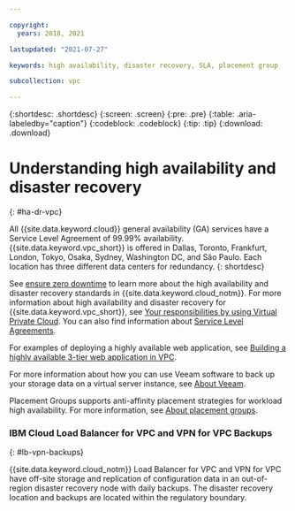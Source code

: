 ```yaml
---

copyright:
  years: 2018, 2021

lastupdated: "2021-07-27"

keywords: high availability, disaster recovery, SLA, placement group

subcollection: vpc

---
```


{:shortdesc: .shortdesc}
{:screen: .screen}
{:pre: .pre}
{:table: .aria-labeledby="caption"}
{:codeblock: .codeblock}
{:tip: .tip}
{:download: .download}


# Understanding high availability and disaster recovery
{: #ha-dr-vpc}

All {{site.data.keyword.cloud}} general availability (GA) services have a Service Level Agreement of 99.99% availability. 
{{site.data.keyword.vpc_short}} is offered in Dallas, Toronto, Frankfurt, London, Tokyo, Osaka, Sydney, Washington DC, and São Paulo. Each location has three different data centers for redundancy. 
{: shortdesc}

See [ensure zero downtime](/docs/overview?topic=overview-zero-downtime#zero-downtime) to learn more about the high 
availability and disaster recovery standards in {{site.data.keyword.cloud_notm}}. For more information about high 
availability and disaster recovery for {{site.data.keyword.vpc_short}}, see 
[Your responsibilities by using Virtual Private Cloud](/docs/vpc?topic=vpc-responsibilities-vpc). You can 
also find information about [Service Level Agreements](/docs/overview?topic=overview-slas). 

For examples of deploying a highly available web application, see [Building a highly available 3-tier web application in VPC](/docs/cloud-infrastructure?topic=cloud-infrastructure-ha-3-tier). 

For more information about how you can use Veeam software to back up your storage data on a virtual server instance, see 
[About Veeam](/docs/vpc?topic=vpc-about-veeam). 

Placement Groups supports anti-affinity placement strategies for workload high availability. For more information, see [About placement groups](/docs/vpc?topic=vpc-about-placement-groups-for-vpc).

### IBM Cloud Load Balancer for VPC and VPN for VPC Backups
{: #lb-vpn-backups}

{{site.data.keyword.cloud_notm}} Load Balancer for VPC and VPN for VPC have off-site storage and replication of configuration data in an out-of-region disaster recovery node with daily backups. The disaster recovery location and backups are located within the regulatory boundary.
